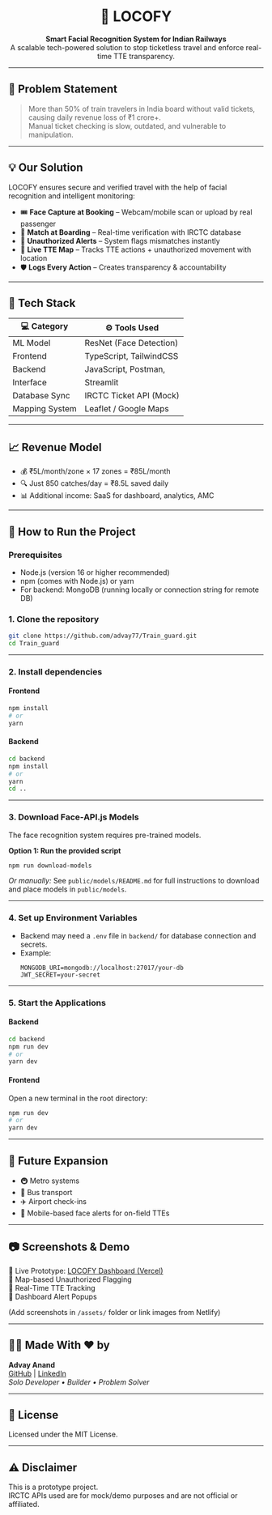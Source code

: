 <h1 align="center">🚆 LOCOFY</h1>
<p align="center">
  <b>Smart Facial Recognition System for Indian Railways</b><br/>
  A scalable tech-powered solution to stop ticketless travel and enforce real-time TTE transparency.
</p>

---

## 🧠 Problem Statement

> More than 50% of train travelers in India board without valid tickets, causing daily revenue loss of ₹1 crore+.  
Manual ticket checking is slow, outdated, and vulnerable to manipulation.

---

## 💡 Our Solution

LOCOFY ensures secure and verified travel with the help of facial recognition and intelligent monitoring:

- 🎟️ **Face Capture at Booking** – Webcam/mobile scan or upload by real passenger  
- 🧾 **Match at Boarding** – Real-time verification with IRCTC database  
- 🚨 **Unauthorized Alerts** – System flags mismatches instantly  
- 🧭 **Live TTE Map** – Tracks TTE actions + unauthorized movement with location  
- 🛡️ **Logs Every Action** – Creates transparency & accountability  

---

## 🔧 Tech Stack

| 💻 Category       | ⚙️ Tools Used                     |
|------------------|----------------------------------|
| ML Model         | ResNet (Face Detection)          |
| Frontend         | TypeScript, TailwindCSS          |
| Backend          | JavaScript, Postman,             |
| Interface        | Streamlit                        |
| Database Sync    | IRCTC Ticket API (Mock)          |
| Mapping System   | Leaflet / Google Maps            |

---

## 📈 Revenue Model

- 💰 ₹5L/month/zone × 17 zones = ₹85L/month  
- 🔍 Just 850 catches/day = ₹8.5L saved daily  
- 📊 Additional income: SaaS for dashboard, analytics, AMC  

---

## 🚀 How to Run the Project

### Prerequisites
- Node.js (version 16 or higher recommended)
- npm (comes with Node.js) or yarn
- For backend: MongoDB (running locally or connection string for remote DB)

### 1. Clone the repository
```bash
git clone https://github.com/advay77/Train_guard.git
cd Train_guard
```

---

### 2. Install dependencies

#### Frontend
```bash
npm install
# or
yarn
```

#### Backend
```bash
cd backend
npm install
# or
yarn
cd ..
```

---

### 3. Download Face-API.js Models
The face recognition system requires pre-trained models.

**Option 1: Run the provided script**
```bash
npm run download-models
```
_Or manually:_
See `public/models/README.md` for full instructions to download and place models in `public/models`.

---

### 4. Set up Environment Variables

- Backend may need a `.env` file in `backend/` for database connection and secrets.
- Example:
  ```
  MONGODB_URI=mongodb://localhost:27017/your-db
  JWT_SECRET=your-secret
  ```

---

### 5. Start the Applications

#### Backend
```bash
cd backend
npm run dev
# or
yarn dev
```

#### Frontend
Open a new terminal in the root directory:
```bash
npm run dev
# or
yarn dev
```

---


## 🔮 Future Expansion

- 🚇 Metro systems  
- 🚌 Bus transport  
- ✈️ Airport check-ins  
- 📱 Mobile-based face alerts for on-field TTEs  

---

## 📷 Screenshots & Demo

🎯 Live Prototype: [LOCOFY Dashboard (Vercel)](https://train-guide-delta.vercel.app/)  
📌 Map-based Unauthorized Flagging  
📌 Real-Time TTE Tracking  
📌 Dashboard Alert Popups  

(Add screenshots in `/assets/` folder or link images from Netlify)

---

## 👨‍💻 Made With ❤️ by

**Advay Anand**  
[GitHub](https://github.com/advayanand) | [LinkedIn](https://www.linkedin.com/in/advayanand)  
_Solo Developer • Builder • Problem Solver_

---

## 📜 License

Licensed under the MIT License.

---

## ⚠️ Disclaimer

This is a prototype project.  
IRCTC APIs used are for mock/demo purposes and are not official or affiliated.
